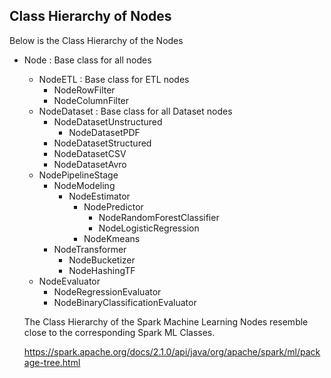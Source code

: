 ## Class Hierarchy of Nodes

Below is the Class Hierarchy of the Nodes

- Node : Base class for all nodes
  - NodeETL : Base class for ETL nodes
    - NodeRowFilter
    - NodeColumnFilter
  - NodeDataset : Base class for all Dataset nodes
    - NodeDatasetUnstructured
      - NodeDatasetPDF
    - NodeDatasetStructured
    - NodeDatasetCSV
    - NodeDatasetAvro
  - NodePipelineStage
    - NodeModeling
      - NodeEstimator
        - NodePredictor
          - NodeRandomForestClassifier
          - NodeLogisticRegression
        - NodeKmeans
    - NodeTransformer
       - NodeBucketizer
       - NodeHashingTF
  - NodeEvaluator
    - NodeRegressionEvaluator
    - NodeBinaryClassificationEvaluator
    
    
    
  The Class Hierarchy of the Spark Machine Learning Nodes resemble close to the corresponding Spark ML Classes.
  
  https://spark.apache.org/docs/2.1.0/api/java/org/apache/spark/ml/package-tree.html
  
  
